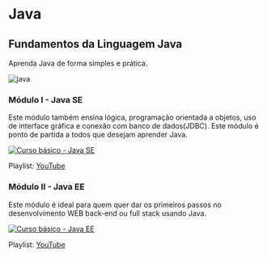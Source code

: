 # Java
## Fundamentos da Linguagem Java
Aprenda Java de forma simples e prática.

![java](https://github.com/professorjosedeassis/java/blob/master/imagens/java.png)
### Módulo I - Java SE
Este módulo também ensina lógica, programação orientada a objetos, uso de interface gráfica e conexão com banco de dados(JDBC). Este módulo é ponto de partida a todos que desejam aprender Java.

[![Curso básico - Java SE](http://img.youtube.com/vi/srNtqw2LEBU/0.jpg)](http://www.youtube.com/watch?v=srNtqw2LEBU "Aula 1 - Curso básico - Java SE")

Playlist: [YouTube](https://www.youtube.com/playlist?list=PLbEOwbQR9lqxdW98mY-40IZQ5i8ZZyeQx)
### Módulo II - Java EE
Este módulo é ideal para quem quer dar os primeiros passos no desenvolvimento WEB back-end ou full stack usando Java.

[![Curso básico - Java EE](http://img.youtube.com/vi/7VgWAxEkv_U/0.jpg)](http://www.youtube.com/watch?v=7VgWAxEkv_U "Aula 1 - Curso básico - Java EE")

Playlist: [YouTube](https://www.youtube.com/playlist?list=PLbEOwbQR9lqz9AnwhrrOLz9cz1-TxoiUg)
